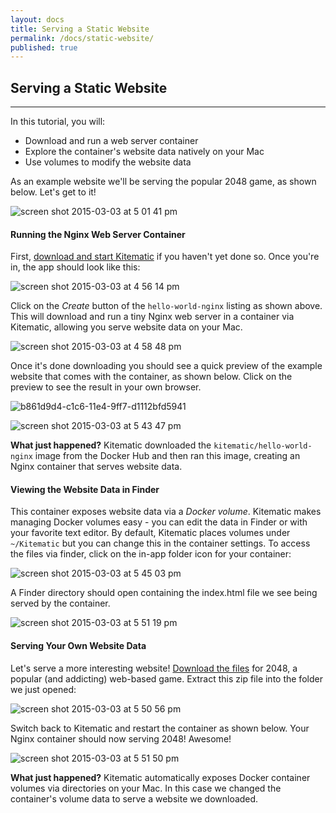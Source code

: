 ```yaml
---
layout: docs
title: Serving a Static Website
permalink: /docs/static-website/
published: true
---
```


## Serving a Static Website

---

In this tutorial, you will:

- Download and run a web server container
- Explore the container's website data natively on your Mac
- Use volumes to modify the website data

As an example website we'll be serving the popular 2048 game, as shown below. Let's get to it!

![screen shot 2015-03-03 at 5 01 41 pm](https://cloud.githubusercontent.com/assets/251292/6473377/f91c581e-c1c6-11e4-945e-fd9d7bf65070.png)

#### Running the Nginx Web Server Container

First, [download and start Kitematic](https://kitematic.com/download) if you haven't yet done so. Once you're in, the app should look like this:

![screen shot 2015-03-03 at 4 56 14 pm](https://cloud.githubusercontent.com/assets/251292/6473259/4858698c-c1c6-11e4-8042-b52d0860efb1.png)

Click on the _Create_ button of the `hello-world-nginx` listing as shown above. This will download and run a tiny Nginx web server in a container via Kitematic, allowing you serve website data on your Mac.

![screen shot 2015-03-03 at 4 58 48 pm](https://cloud.githubusercontent.com/assets/251292/6473299/9294f4b6-c1c6-11e4-9fd1-f820a59a739d.png)

Once it's done downloading you should see a quick preview of the example website that comes with the container, as shown below. Click on the preview to see the result in your own browser.

![b861d9d4-c1c6-11e4-9ff7-d1112bfd5941](https://cloud.githubusercontent.com/assets/251292/6474184/bb4b37fc-c1cc-11e4-8ff3-71a80fff5865.png)

![screen shot 2015-03-03 at 5 43 47 pm](https://cloud.githubusercontent.com/assets/251292/6474198/da638590-c1cc-11e4-9657-dd2e1527c25d.png)

**What just happened?** Kitematic downloaded the `kitematic/hello-world-nginx` image from the Docker Hub and then ran this image, creating an Nginx container that serves website data.

#### Viewing the Website Data in Finder

This container exposes website data via a _Docker volume_. Kitematic makes managing Docker volumes easy - you can edit the data in Finder or with your favorite text editor. By default, Kitematic places volumes under `~/Kitematic` but you can change this in the container settings. To access the files via finder, click on the in-app folder icon for your container:

![screen shot 2015-03-03 at 5 45 03 pm](https://cloud.githubusercontent.com/assets/251292/6474222/0d8e6f2a-c1cd-11e4-9fd1-8ea274c9596a.png)

A Finder directory should open containing the index.html file we see being served by the container.

![screen shot 2015-03-03 at 5 51 19 pm](https://cloud.githubusercontent.com/assets/251292/6474341/e8c2acb4-c1cd-11e4-9672-5b765ccc8164.png)

#### Serving Your Own Website Data

Let's serve a more interesting website! [Download the files](https://github.com/gabrielecirulli/2048/archive/master.zip) for 2048, a popular (and addicting) web-based game. Extract this zip file into the folder we just opened:

![screen shot 2015-03-03 at 5 50 56 pm](https://cloud.githubusercontent.com/assets/251292/6474330/d9ee295c-c1cd-11e4-8d56-b7e9f02e7bb5.png)

Switch back to Kitematic and restart the container as shown below. Your Nginx container should now serving 2048! Awesome!

![screen shot 2015-03-03 at 5 51 50 pm](https://cloud.githubusercontent.com/assets/251292/6474359/0cc5e78e-c1ce-11e4-9082-d8b23d64cc91.png)

**What just happened?**
Kitematic automatically exposes Docker container volumes via directories on your Mac. In this case we changed the container's volume data to serve a website we downloaded.
